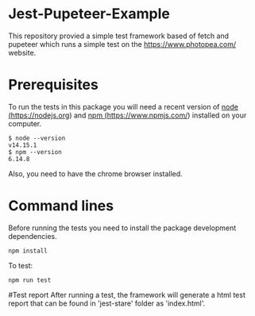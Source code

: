 # Jest-Pupeteer-Example

This repository provied a simple test framework based of fetch and pupeteer which runs a simple test on the https://www.photopea.com/ website.

# Prerequisites

To run the tests in this package you will need a recent version of 
<a href="https://nodejs.org/">node (https://nodejs.org)</a> and 
<a href="https://www.npmjs.com/">npm (https://www.npmjs.com/)</a> installed on your computer.
```
$ node --version
v14.15.1
$ npm --version
6.14.8
```

Also, you need to have the chrome browser installed.

# Command lines

Before running the tests you need to install the package development dependencies.

```
npm install
```

To test:

```
npm run test
```
#Test report 
After running a test, the framework will generate a html test report that can be found in 'jest-stare' folder as 'index.html'. 
